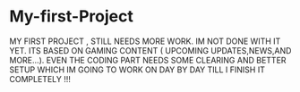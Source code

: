 # My-first-Project

MY FIRST PROJECT , STILL NEEDS MORE WORK. IM NOT DONE WITH IT YET. ITS BASED ON GAMING CONTENT ( UPCOMING UPDATES,NEWS,AND MORE...).
EVEN THE CODING PART NEEDS SOME CLEARING AND BETTER SETUP WHICH IM GOING TO WORK ON DAY BY DAY TILL I FINISH IT COMPLETELY !!!
